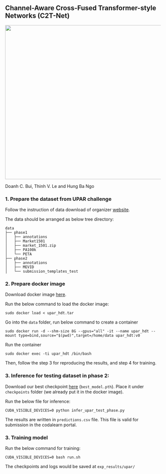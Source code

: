 ## Channel-Aware Cross-Fused Transformer-style Networks (C2T-Net)

<img src="https://caodoanh2001.github.io/assets/img/upar-certificate.jpg" data-canonical-src="https://caodoanh2001.github.io/assets/img/upar-certificate.jpg" width="750" height="500" />

Doanh C. Bui, Thinh V. Le and Hung Ba Ngo

### 1. Prepare the dataset from UPAR challenge

Follow the instruction of data download of organizer [website](https://github.com/speckean/upar_challenge).

The data should be arranged as below tree directory:

```
data
├── phase1
│   ├── annotations
│   ├── Market1501
│   ├── market_1501.zip
│   ├── PA100k
│   └── PETA
├── phase2
│   ├── annotations
│   ├── MEVID
│   └── submission_templates_test
```

### 2. Prepare docker image

Download docker image [here](https://drive.google.com/file/d/1sht0y_6lhzP1IAwUb_CRNtuZom6JZnkx/view).

Run the below command to load the docker image:

```
sudo docker load < upar_hdt.tar
```

Go into the `data` folder, run below command to create a container

```
sudo docker run -d --shm-size 8G --gpus="all" -it --name upar_hdt --mount type=bind,source="$(pwd)",target=/home/data upar_hdt:v0
```

Run the container

```
sudo docker exec -ti upar_hdt /bin/bash
```

Then, follow the step 3 for reproducing the results, and step 4 for training.

### 3. Inference for testing dataset in phase 2:

Download our best checkpoint [here](https://drive.google.com/file/d/1YCHeRhEPcyb6fD9byi3flNFSQDsY2qA0/view?usp=drive_link) (`best_model.pth`). Place it under `checkpoints` folder (we already put it in the docker image).

Run the below file for inference:

```
CUDA_VISIBLE_DEVICES=0 python infer_upar_test_phase.py
```

The results are written in `predictions.csv` file. This file is valid for submission in the codalearn portal.


### 3. Training model

Run the below command for training:

```
CUDA_VISIBLE_DEVICES=0 bash run.sh
```

The checkpoints and logs would be saved at `exp_results/upar/`

